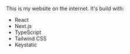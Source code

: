 This is my website on the internet. It's build with:

- React
- Next.js
- TypeScript
- Tailwind CSS
- Keystatic
